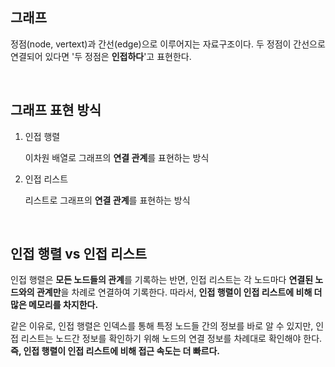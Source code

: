 ## 그래프

정점(node, vertext)과 간선(edge)으로 이루어지는 자료구조이다. 두 정점이 간선으로 연결되어 있다면 '두 정점은 **인접하다**'고 표현한다.

<br>

## 그래프 표현 방식
1.  인접 행렬
    
    이차원 배열로 그래프의 **연결 관계**를 표현하는 방식

2.  인접 리스트

    리스트로 그래프의 **연결 관계**를 표현하는 방식

<br>

## 인접 행렬 vs 인접 리스트
인접 행렬은 **모든 노드들의 관계**를 기록하는 반면, 인접 리스트는 각 노드마다 **연결된 노드와의 관계만**을 차례로 연결하여 기록한다. 따라서, **인접 행렬이 인접 리스트에 비해 더 많은 메모리를 차지한다.**
   
같은 이유로, 인접 행렬은 인덱스를 통해 특정 노드들 간의 정보를 바로 알 수 있지만, 인접 리스트는 노드간 정보를 확인하기 위해 노드의 연결 정보를 차례대로 확인해야 한다. **즉, 인접 행렬이 인접 리스트에 비해 접근 속도는 더 빠르다.**